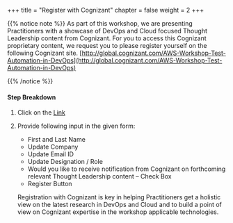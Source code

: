 +++
title = "Register with Cognizant"
chapter = false
weight = 2
+++


{{% notice note %}}
As part of this workshop, we are presenting Practitioners with a showcase of DevOps and Cloud focused Thought Leadership content from Cognizant. For you to access this Cognizant proprietary content, we request you to please register yourself on the following Cognizant site.
[http://global.cognizant.com/AWS-Workshop-Test-Automation-in-DevOps](http://global.cognizant.com/AWS-Workshop-Test-Automation-in-DevOps)

{{% /notice %}}

#### Step Breakdown

1.	Click on the [Link](http://global.cognizant.com/AWS-Workshop-Test-Automation-in-DevOps)
2. Provide following input in the given form:
    - First and Last Name 
    - Update Company
    - Update Email ID 
    - Update Designation / Role
    - Would you like to receive notification from Cognizant on forthcoming relevant Thought Leadership content – Check Box
    - Register Button 

    Registration with Cognizant is key in helping Practitioners get a holistic view on the latest research in DevOps and Cloud and to build a point of view on Cognizant expertise in the workshop applicable technologies.

